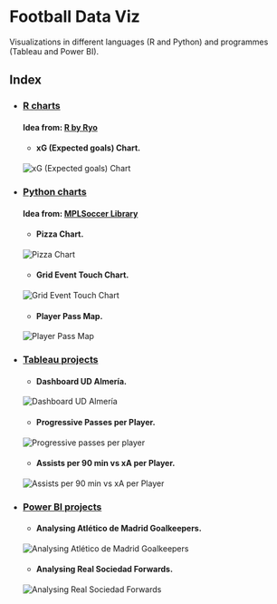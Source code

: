 # Football Data Viz
Visualizations in different languages (R and Python) and programmes (Tableau and Power BI).

## Index

* ### [R charts](#R-charts)

    #### Idea from: [R by Ryo](https://ryo-n7.github.io/2019-08-21-visualize-soccer-statsbomb-part-1/)

  * #### xG (Expected goals) Chart.

  ![xG (Expected goals) Chart](https://github.com/josefunes/Football-Data-Viz/blob/main/R/images/xG%20Chart%20R.png?raw=true)

* ### [Python charts](#Python-charts)

  #### Idea from: [MPLSoccer Library](https://mplsoccer.readthedocs.io/en/latest/gallery/index.html)

  * #### Pizza Chart.

  ![Pizza Chart](https://github.com/josefunes/Football-Data-Viz/blob/main/Python/Images/Copia%20de%20descarga_pizza_akieme.png?raw=true)

  * #### Grid Event Touch Chart.

  ![Grid Event Touch Chart](https://github.com/josefunes/Football-Data-Viz/blob/main/Python/Images/grid%20event%20touch.png?raw=true)

  * #### Player Pass Map.

  ![Player Pass Map](https://github.com/josefunes/Football-Data-Viz/blob/main/Python/Images/mapa%20de%20pases%20samu%20costa.png?raw=true)

* ### [Tableau projects](#Tableau-projects)

  * #### Dashboard UD Almería.

  ![Dashboard UD Almería](https://github.com/josefunes/Football-Data-Viz/blob/main/Tableau/Images/recuentoTirosUDA.PNG?raw=true)

  * #### Progressive Passes per Player.

  ![Progressive passes per player](https://github.com/josefunes/Football-Data-Viz/blob/main/Tableau/Images/Pases%20progresivos%20por%20jugador.PNG?raw=true)

  * #### Assists per 90 min vs xA per Player.

  ![Assists per 90 min vs xA per Player](https://github.com/josefunes/Football-Data-Viz/blob/main/Tableau/Images/Asistencias%20por%2090%20min%20vs%20Asistencias%20esperadas.PNG?raw=true)

* ### [Power BI projects](#Power-BI-projects)

  * #### Analysing Atlético de Madrid Goalkeepers.

  ![Analysing Atlético de Madrid Goalkeepers](https://github.com/josefunes/Football-Data-Viz/blob/main/Power%20BI/Images/POT-ATM.JPG?raw=true)
  
  * #### Analysing Real Sociedad Forwards.

  ![Analysing Real Sociedad Forwards](https://github.com/josefunes/Football-Data-Viz/blob/main/Power%20BI/Images/Ataque%20Real%20Sociedad.PNG?raw=true)
